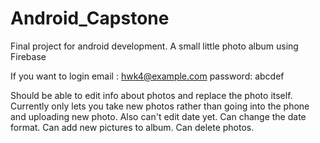 # Android_Capstone
Final project for android development. A small little photo album using Firebase

If you want to login
email : hwk4@example.com
password: abcdef

  Should be able to edit info about photos and replace the photo itself. Currently only lets you take new photos rather than going into the phone and uploading
 new photo. Also can't edit date yet. Can change the date format. Can add new pictures to album. Can delete photos.
